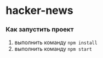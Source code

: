 # hacker-news

### Как запустить проект
  1. выполнить команду `npm install` 
  2. выполнить команду `npm start`
